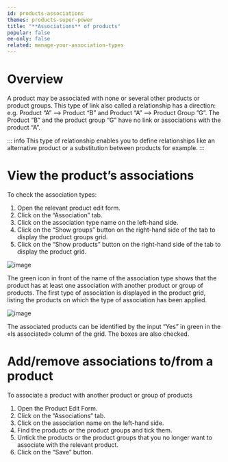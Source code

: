 ```yaml
---
id: products-associations
themes: products-super-power
title: "**Associations** of products"
popular: false
ee-only: false
related: manage-your-association-types
---
```


# Overview

A product may be associated with none or several other products or product groups. This type of link also called a relationship has a direction: e.g. Product “A” --> Product “B” and Product “A” --> Product Group ”G”. The Product “B” and the product group “G” have no link or associations with the product “A”.

::: info
This type of relationship enables you to define relationships like an alternative product or a substitution between products for example.
:::

# View the product’s associations

To check the association types:
1.  Open the relevant product edit form.
1.  Click on the “Association” tab.
1.  Click on the association type name on the left-hand side.
1.  Click on the “Show groups” button on the right-hand side of the tab to display the product groups grid.
1.  Click on the “Show products” button on the right-hand side of the tab to display the product grid.

![image](../img/dummy.png)

The green icon in front of the name of the association type shows that the product has at least one association with another product or group of products. The first type of association is displayed in the product grid, listing the products on which the type of association has been applied.

![image](../img/dummy.png)

The associated products can be identified by the input “Yes” in green in the «Is associated» column of the grid. The boxes are also checked.

# Add/remove associations to/from a product

To associate a product with another product or group of products
1.  Open the Product Edit Form.
1.  Click on the “Associations“ tab.
1.  Click on the association name on the left-hand side.
1.  Find the products or the product groups and tick them.
1.  Untick the products or the product groups that you no longer want to associate with the relevant product.
1.  Click on the “Save” button.